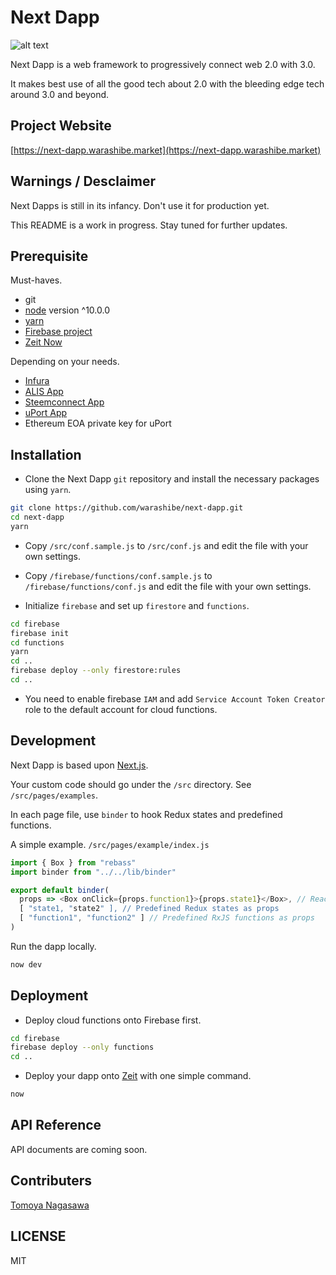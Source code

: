 # Next Dapp
![alt text](https://next-dapp.warashibe.market/static/cover.png "Next Dapp")

Next Dapp is a web framework to progressively connect web 2.0 with 3.0.

It makes best use of all the good tech about 2.0 with the bleeding edge tech around 3.0 and beyond.

## Project Website
[https://next-dapp.warashibe.market](https://next-dapp.warashibe.market)

## Warnings / Desclaimer
Next Dapps is still in its infancy. Don't use it for production yet.

This README is a work in progress. Stay tuned for further updates.

## Prerequisite

Must-haves.
- git
- [node](https://nodejs.org) version ^10.0.0
- [yarn](https://yarnpkg.com)
- [Firebase project](https://firebase.google.com)
- [Zeit Now](https://zeit.co)

Depending on your needs.
- [Infura](https://beta.steemconnect.com)
- [ALIS App](https://alis.to/me/settings/applications)
- [Steemconnect App](https://beta.steemconnect.com)
- [uPort App](https://beta.steemconnect.com)
- Ethereum EOA private key for uPort

## Installation
- Clone the Next Dapp `git` repository and install the necessary packages using `yarn`.

```bash
git clone https://github.com/warashibe/next-dapp.git
cd next-dapp
yarn
```
- Copy `/src/conf.sample.js` to `/src/conf.js` and edit the file with your own settings.
- Copy `/firebase/functions/conf.sample.js` to `/firebase/functions/conf.js` and edit the file with your own settings.

- Initialize `firebase` and set up `firestore` and `functions`.
```bash
cd firebase
firebase init
cd functions
yarn
cd ..
firebase deploy --only firestore:rules
cd ..
```
- You need to enable firebase `IAM` and add `Service Account Token Creator` role to the default account for cloud functions.

## Development
Next Dapp is based upon [Next.js](https://nextjs.org/).

Your custom code should go under the `/src` directory. See `/src/pages/examples`.

In each page file, use `binder` to hook Redux states and predefined functions.

A simple example. `/src/pages/example/index.js`
```javascript
import { Box } from "rebass"
import binder from "../../lib/binder"

export default binder(
  props => <Box onClick={props.function1}>{props.state1}</Box>, // React JSX with Rebass
  [ "state1, "state2" ], // Predefined Redux states as props
  [ "function1", "function2" ] // Predefined RxJS functions as props
)

```

Run the dapp locally.
```bash
now dev
```

## Deployment

- Deploy cloud functions onto Firebase first.

```bash
cd firebase
firebase deploy --only functions
cd ..
```

- Deploy your dapp onto [Zeit](https://zeit.co) with one simple command.

```bash
now
```

## API Reference
API documents are coming soon.

## Contributers
[Tomoya Nagasawa](https://github.com/ocrybit)

## LICENSE
MIT
